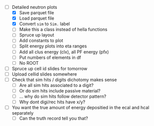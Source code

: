 - [ ] Detailed neutron plots
  - [x] Save parquet file
  - [x] Load parquet file
  - [x] Convert `sim` to `Sim.` label
  - [ ] Make this a class instead of hella functions
  - [ ] Spruce up layout
  - [ ] Add constants to plot
  - [ ] Split energy plots into eta ranges
  - [ ] Add all clus energy (clx), all PF energy (pfx)
  - [ ] Put numbers of elements in df
  - [ ] No ROOT
- [ ] Spruce up cell id slides for tomorrow
- [ ] Upload cellid slides somewhere
- [ ] Check that sim hits / digits dichotomy makes sense
  - [ ] Are all sim hits associated to a digit?
  - [ ] Or do sim hits include passive material?
  - [ ] ... why do sim hits follow detector pattern?
  - [ ] Why dont digi/rec hits have x/y?
- [ ] You want the true amount of energy depositied in the ecal and hcal separately
  - [ ] Can the truth record tell you that?
